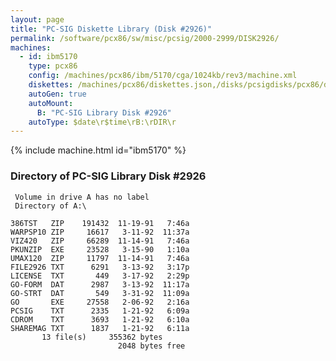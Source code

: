 ```yaml
---
layout: page
title: "PC-SIG Diskette Library (Disk #2926)"
permalink: /software/pcx86/sw/misc/pcsig/2000-2999/DISK2926/
machines:
  - id: ibm5170
    type: pcx86
    config: /machines/pcx86/ibm/5170/cga/1024kb/rev3/machine.xml
    diskettes: /machines/pcx86/diskettes.json,/disks/pcsigdisks/pcx86/diskettes.json
    autoGen: true
    autoMount:
      B: "PC-SIG Library Disk #2926"
    autoType: $date\r$time\rB:\rDIR\r
---
```


{% include machine.html id="ibm5170" %}

### Directory of PC-SIG Library Disk #2926

     Volume in drive A has no label
     Directory of A:\

    386TST   ZIP    191432  11-19-91   7:46a
    WARPSP10 ZIP     16617   3-11-92  11:37a
    VIZ420   ZIP     66289  11-14-91   7:46a
    PKUNZIP  EXE     23528   3-15-90   1:10a
    UMAX120  ZIP     11797  11-14-91   7:46a
    FILE2926 TXT      6291   3-13-92   3:17p
    LICENSE  TXT       449   3-17-92   2:29p
    GO-FORM  DAT      2987   3-13-92  11:17a
    GO-STRT  DAT       549   3-31-92  11:09a
    GO       EXE     27558   2-06-92   2:16a
    PCSIG    TXT      2335   1-21-92   6:09a
    CDROM    TXT      3693   1-21-92   6:10a
    SHAREMAG TXT      1837   1-21-92   6:11a
           13 file(s)     355362 bytes
                            2048 bytes free
